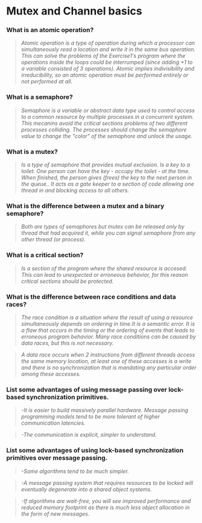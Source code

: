 # Mutex and Channel basics

### What is an atomic operation?
> *Atomic operation is a type of operation during which a processor can simultaneously read a location and write it in the same bus operation. This can solve the problems of the Exercise1's program where the operations inside the loops could be interrumped (since adding +1 to a variable consisted of 3 operations). Atomic implies indivisibility and irreducibility, so an atomic operation must be performed entirely or not performed at all.*

### What is a semaphore?
> *Semaphore is a variable or abstract data type used to control access to a common resource by multiple processes in a concurrent system. This mecanins avoid the critical sections problems of two different processes colliding. The processes should change the semaphore value to change the "color" of the semaphore and unlock the usage.*

### What is a mutex?
> *Is a type of semaphore that provides mutual exclusion. Is a key to a toilet. One person can have the key - occupy the toilet - at the time. When finished, the person gives (frees) the key to the next person in the queue.. It acts as a gate keeper to a section of code allowing one thread in and blocking access to all others.*

### What is the difference between a mutex and a binary semaphore?
> *Both are types of semaphores but mutex can be released only by thread that had acquired it, while you can signal semaphore from any other thread (or process).*

### What is a critical section?
> *Is a section of the program where the shared resource is accesed. This can lead to unexpected or erroneous behavior, for this reason critical sections should be protected.*

### What is the difference between race conditions and data races?
 > *The race condition is a situation where the result of using a resource simultaneously depends on ordering in time.It is a semantic error. It is a flaw that occurs in the timing or the ordering of events that leads to erroneous program behavior. Many race conditions can be caused by data races, but this is not necessary.*
 
 > *A data race occurs when 2 instructions from different threads access the same memory location, at least one of these accesses is a write and there is no synchronization that is mandating any particular order among these accesses.*

### List some advantages of using message passing over lock-based synchronization primitives.
> *-It is easier to build massively parallel hardware. Message passing programming models tend to be more tolerant of higher communication latencies.*

> *-The communication is explicit, simpler to understand.*

### List some advantages of using lock-based synchronization primitives over message passing.
> *-Some algorithms tend to be much simpler.*

> *-A message passing system that requires resources to be locked will eventually degenerate into a shared object systems.*

> *-If algorithms are wait-free, you will see improved performance and reduced memory footprint as there is much less object allocation in the form of new messages.*
